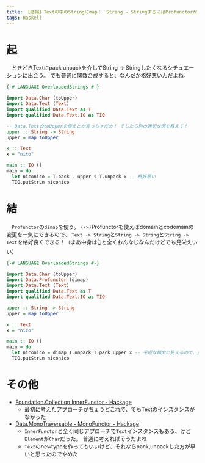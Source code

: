 ```yaml
---
title: 【結論】Textの中のStringにmap：：String → StringするにはProfunctorが一番！
tags: Haskell
---
```

# 起
　ときどきTextにpack,unpackを介してString -> Stringしたくなるシチュエーションに出会う。
でも普通に関数合成すると、なんだか格好悪いんだよね。

```haskell
{-# LANGUAGE OverloadedStrings #-}

import Data.Char (toUpper)
import Data.Text (Text)
import qualified Data.Text as T
import qualified Data.Text.IO as TIO

-- Data.TextのtoUpperを使えとか言っちゃだめ！ そしたら別の適切な例を教えて！
upper :: String -> String
upper = map toUpper

x :: Text
x = "nico"

main :: IO ()
main = do
  let niconico = T.pack . upper $ T.unpack x -- 格好悪い
  TIO.putStrLn niconico
```


# 結
　`Profunctor`の`dimap`を使う。
`(->)`Profunctorを使えばdomainとcodomainの変更を一気にできるので、
`Text -> String`と`String -> String`と`String -> Text`を格好良くできる！（まあ中身は👆と全くおんなじなんだけどでも見栄えいい）

```haskell
{-# LANGUAGE OverloadedStrings #-}

import Data.Char (toUpper)
import Data.Profunctor (dimap)
import Data.Text (Text)
import qualified Data.Text as T
import qualified Data.Text.IO as TIO

upper :: String -> String
upper = map toUpper

x :: Text
x = "nico"

main :: IO ()
main = do
  let niconico = dimap T.unpack T.pack upper x -- 平坦な構文に見えるので、見やすい
  TIO.putStrLn niconico
```


# その他

- [Foundation.Collection InnerFunctor - Hackage](http://hackage.haskell.org/package/foundation-0.0.10/docs/Foundation-Collection.html#t:InnerFunctor)
    - 最初に考えたアプローチがちょうどこれで、でもTextのインスタンスがなかった
- [Data.MonoTraversable - MonoFunctor - Hackage](https://hackage.haskell.org/package/mono-traversable-1.0.2/docs/Data-MonoTraversable.html#t:MonoFunctor)
    - `InnerFunctor`と全く同じアプローチで`Text`インスタンスもある、けど`Element`が`Char`だった。 普通に考えればそうだよね
    - `Text`のnewtypeを作ってもいいけど、それならpack,unpackした方が早いと思ったのでやめた
